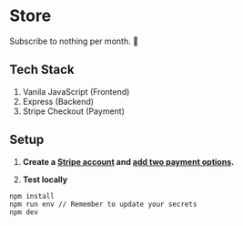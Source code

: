# Store

Subscribe to nothing per month. 😬

## Tech Stack

1. Vanila JavaScript (Frontend)
1. Express (Backend)
1. Stripe Checkout (Payment)

## Setup

1. **Create a [Stripe account](https://dashboard.stripe.com) and [add two payment options](https://dashboard.stripe.com/products/create).**

2. **Test locally**

```
npm install
npm run env // Remember to update your secrets
npm dev
```
